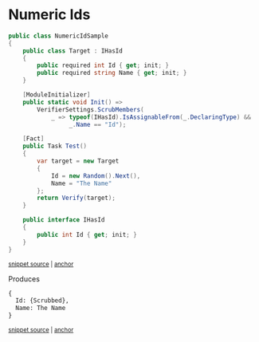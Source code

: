 <!--
GENERATED FILE - DO NOT EDIT
This file was generated by [MarkdownSnippets](https://github.com/SimonCropp/MarkdownSnippets).
Source File: /docs/mdsource/numericIds.source.md
To change this file edit the source file and then run MarkdownSnippets.
-->

# Numeric Ids

<!-- snippet: NumericIdSample -->
<a id='snippet-NumericIdSample'></a>
```cs
public class NumericIdSample
{
    public class Target : IHasId
    {
        public required int Id { get; init; }
        public required string Name { get; init; }
    }

    [ModuleInitializer]
    public static void Init() =>
        VerifierSettings.ScrubMembers(
            _ => typeof(IHasId).IsAssignableFrom(_.DeclaringType) &&
                 _.Name == "Id");

    [Fact]
    public Task Test()
    {
        var target = new Target
        {
            Id = new Random().Next(),
            Name = "The Name"
        };
        return Verify(target);
    }

    public interface IHasId
    {
        public int Id { get; init; }
    }
}
```
<sup><a href='/src/Verify.Tests/Snippets/NumericIdSample.cs#L1-L34' title='Snippet source file'>snippet source</a> | <a href='#snippet-NumericIdSample' title='Start of snippet'>anchor</a></sup>
<!-- endSnippet -->

Produces

<!-- snippet: NumericIdSample.Test.verified.txt -->
<a id='snippet-NumericIdSample.Test.verified.txt'></a>
```txt
{
  Id: {Scrubbed},
  Name: The Name
}
```
<sup><a href='/src/Verify.Tests/Snippets/NumericIdSample.Test.verified.txt#L1-L4' title='Snippet source file'>snippet source</a> | <a href='#snippet-NumericIdSample.Test.verified.txt' title='Start of snippet'>anchor</a></sup>
<!-- endSnippet -->
